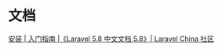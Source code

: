 # 文档
[安装 | 入门指南 |《Laravel 5.8 中文文档 5.8》| Laravel China 社区](https://learnku.com/docs/laravel/5.8/installation/3879)

